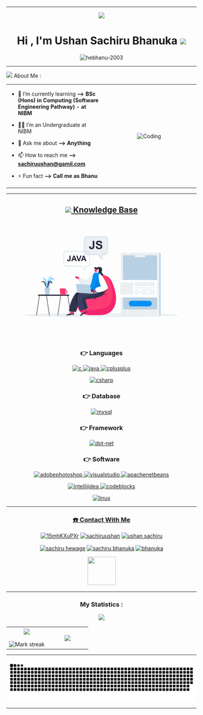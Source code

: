 
---

<p align="center">
  <img style="width:10rem; height:auto" src="https://cdn.dribbble.com/users/1787323/screenshots/10091971/media/d43c019bfeff34be8816481e843ea8c1.png"/>
</p>

<h1 align="center">Hi , I'm Ushan Sachiru Bhanuka <img src="https://media.giphy.com/media/hvRJCLFzcasrR4ia7z/giphy.gif" width="35"></h1>
<p align="center">


<p align="center"> <img src="https://komarev.com/ghpvc/?username=hebhanu-2003&label=Profile%20views&color=0e75b6&style=flat" alt="hebhanu-2003" /> </p>


---
<img src="https://media.giphy.com/media/ObNTw8Uzwy6KQ/giphy.gif" width="30px">&nbsp;About Me :</h3>
<table align="center">
<tr border="none">
<td width="50%" align="left">
  
- 🌱 I’m currently learning **--> BSc (Hons) in Computing (Software Engineering Pathway) - at NIBM**

- 🧑‍🎓 I’m an Undergraduate at NIBM

- 💬 Ask me about **--> Anything**

- 📫 How to reach me **--> sachiruushan@gamil.com**

- ⚡ Fun fact **--> Call me as Bhanu**

</td>
<td width="50%" align="center">

  <img align="center" alt="Coding" width="380" src="https://media.giphy.com/media/Ah3zHH7hvsSB2/giphy.gif">


  
  </td>
</tr>
</table>

---

<h2 align="center"><u><b> <img src = "https://media2.giphy.com/media/QssGEmpkyEOhBCb7e1/giphy.gif?cid=ecf05e47a0n3gi1bfqntqmob8g9aid1oyj2wr3ds3mg700bl&rid=giphy.gif" width = 20px> Knowledge Base</b></u></h2>

<p align="center">
  <img style="width:26rem; height:auto" src="https://raw.githubusercontent.com/Elanza-48/Elanza-48/41a4790484e268102dfdab2b7c59d440d3ffafab/resources/img/coders-prog.gif"/>
</p>



<h3 align="center"> 👉 Languages</h3>
<p align="center">
  
  <a href="https://www.cprogramming.com/" target="_blank"> 
    <img src="https://img.shields.io/badge/C%20programming-A8B9CC.svg?style=for-the-badge&logo=c&logoColor=white"
      alt="c"/>
  </a>
  <a href="https://www.java.com" target="_blank"> 
    <img src="https://img.shields.io/badge/Java-007396.svg?style=for-the-badge&logo=java&logoColor=white" 
      alt="java"/> 
  </a>
  
  <a href="https://www.w3schools.com/cpp/" target="_blank"> 
    <img src="https://img.shields.io/badge/cplusplus-FFBBED.svg?style=for-the-badge&logo=cplusplus&logoColor=white"
      alt="cplusplus"/> 
  </a>
  
 <p align="center">
   
  <a href="https://www.w3schools.com/cs/" target="_blank"> 
    <img src="https://img.shields.io/badge/csharp-EF008C.svg?style=for-the-badge&logo=csharp&logoColor=white"
      alt="csharp"/>
  </a>
  
<h3 align="center"> 👉 Database</h3>
<p align="center">

<a href="https://www.mysql.com/" target="_blank"> 
    <img src="https://img.shields.io/badge/mysql-808080.svg?style=for-the-badge&logo=mysql&logoColor=black"
      alt="mysql"/> 
  </a>

  <h3 align="center"> 👉 Framework</h3>
<p align="center">

<a href="https://dotnet.microsoft.com/" target="_blank"> 
    <img src="https://img.shields.io/badge/dot-net-original.svg?style=for-the-badge&logo=dot-net&logoColor=white"
      alt="dot-net"/>
  </a>

  <h3 align="center"> 👉 Software</h3>
<p align="center">

 <a href="https://www.adobephotoshop.com/en" target="_blank"> 
    <img src="https://img.shields.io/badge/adobephotoshop-43AAB9?style=for-the-badge&logo=adobephotoshop&logoColor=white"
      alt="adobephotoshop"/>
  </a>
  <a href="https://www.microsoftvisualstudio.com/en" target="_blank"> 
    <img src="https://img.shields.io/badge/visual studio-F1C330.svg?style=for-the-badge&logo=visualstudio&logoColor=white"
      alt="visualstudio"/>
  </a>
   <a href="https://www.apachenetbeans/en" target="_blank"> 
    <img src="https://img.shields.io/badge/apachenetbeans-EA205E.svg?style=for-the-badge&logo=apachenetbeans&logoColor=white"
      alt="apachenetbeans"/>
 
   <p align="center">
     
  </a>
  <a href="https://www.intellijidea.com/en" target="_blank"> 
    <img src="https://img.shields.io/badge/intellijidea-5C0001?style=for-the-badge&logo=intellijidea&logoColor=white"
      alt="intellijidea"/>
  </a>

   </a>
   <a href="https://www.codeblocks/en" target="_blank"> 
    <img src="https://img.shields.io/badge/codeblocks-AF38EB?style=for-the-badge&logo=codeblocks&logoColor=white"
      alt="codeblocks"/>
   </a>

   <p align="center">
     
   <a href="https //www.linux.com/en" target="_blank"> 
    <img src="https://img.shields.io/badge/linux-E87200?style=for-the-badge&logo=linux&logoColor=white"
      alt="linux"/>  
  
---

<h3 align="center"> ☎️ Contact With Me</h3>
<p align="center">
      <a href="https://www.facebook.com/share/15mhKXuPXr/" target="blank"><img align="center"
         src="https://img.shields.io/badge/facebook-4267B2.svg?style=for-the-badge&logo=facebook&logoColor=white"
         alt="15mhKXuPXr" height="30"/></a>
      <a href="sachiruushan@gmail.com" target="blank"><img align="center"
         src="https://img.shields.io/badge/gmail-EA4335.svg?style=for-the-badge&logo=gmail&logoColor=white"
         alt="sachiruushan" height="30"/></a>
      <a href="http://t.me/ushan12345678" target="blank"><img align="center"
         src="https://img.shields.io/badge/telegram-0088CC.svg?style=for-the-badge&logo=telegram&logoColor=white"
         alt="ushan sachiru" height="30"/></a>
    </p>
  <p align="center">
      <a href="https://instagram.com/sachiru hewage" target="blank"><img align="center"
         src="https://img.shields.io/badge/instagram-%23E4405F.svg?style=for-the-badge&logo=Instagram&logoColor=white"
         alt="sachiru hewage" height="30"/></a>
      <a href="https://wa.me/qr/CFVSA6M3PKHCF1" target="blank"><img align="center"
         src="https://img.shields.io/badge/whatsapp-4B7F1.svg?style=for-the-badge&logo=whatsapp&logoColor=white"
         alt="sachiru bhanuka" height="30"/></a>
      <a href="https://discord/1bhanuka_11775" target="blank"><img align="center"
         src="https://img.shields.io/badge/discord-5865F2.svg?style=for-the-badge&logo=discord&logoColor=white"
         alt="bhanuka" height="30"/></a>
      <br>
    </p>
     <p align="center"> <img src='https://raw.githubusercontent.com/ShahriarShafin/ShahriarShafin/main/Assets/handshake.gif' width="75px" height="75px">

 ---

 <h3 align="center">My Statistics :</h3>
<p align="center"><img src="https://media.giphy.com/media/Mp5uJLEE9Ompq/giphy.gif" width="75">
<p align="center">
<table align="center">
<tr border="none">
<td width="50%" align="center">
  
  <img  align="center"  src="https://github-readme-stats.vercel.app/api?username=HEbhanu-2003&theme=dark&show_icons=true&count_private=true" />
  <br></br>
  <img  title="🔥 Get streak stats for your profile at git.io/streak-stats" alt="Mark streak" src="https://github-readme-streak-stats.herokuapp.com/?user=HEbhanu-2003&theme=dark&hide_border=false" /> 
</td>
<td width="50%" align="center">

  <img  align="center"  src="https://github-readme-stats.anuraghazra1.vercel.app/api/top-langs/?username=Scar1109&theme=dark&hide_border=false&no-bg=true&no-frame=true&langs_count=10"/>
  
  </td>
</tr>
</table>

---

<p align="center">
  <img  src="https://raw.githubusercontent.com/Elanza-48/Elanza-48/main/resources/img/github-contribution-grid-snake.svg"
    alt="example" />
</p>

---



